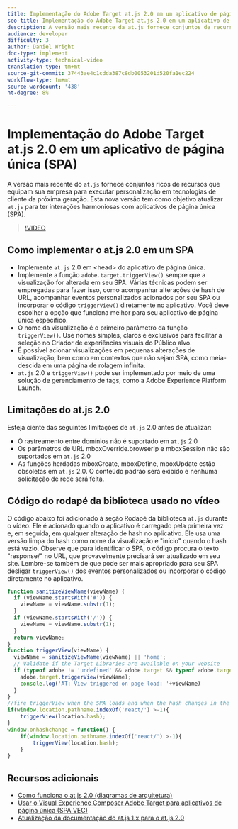 ```yaml
---
title: Implementação do Adobe Target at.js 2.0 em um aplicativo de página única (SPA)
seo-title: Implementação do Adobe Target at.js 2.0 em um aplicativo de página única (SPA)
description: A versão mais recente da at.js fornece conjuntos de recursos avançados que fazem com que sua empresa execute personalização em tecnologias de próxima geração e cliente. Essa nova versão tem como foco a atualização da at.js para ter interações harmoniosas com aplicativos de página única (SPAs).
audience: developer
difficulty: 3
author: Daniel Wright
doc-type: implement
activity-type: technical-video
translation-type: tm+mt
source-git-commit: 37443ae4c1cdda387c8db0053201d520fa1ec224
workflow-type: tm+mt
source-wordcount: '438'
ht-degree: 8%

---
```



# Implementação do Adobe Target at.js 2.0 em um aplicativo de página única (SPA)

A versão mais recente do `at.js` fornece conjuntos ricos de recursos que equipam sua empresa para executar personalização em tecnologias de cliente da próxima geração. Esta nova versão tem como objetivo atualizar `at.js` para ter interações harmoniosas com aplicativos de página única (SPA).

>[!VIDEO](https://video.tv.adobe.com/v/26248?quality=12)

## Como implementar o at.js 2.0 em um SPA

* Implemente `at.js` 2.0 em &lt;head> do aplicativo de página única.
* Implemente a função `adobe.target.triggerView()` sempre que a visualização for alterada em seu SPA. Várias técnicas podem ser empregadas para fazer isso, como acompanhar alterações de hash de URL, acompanhar eventos personalizados acionados por seu SPA ou incorporar o código `triggerView()` diretamente no aplicativo. Você deve escolher a opção que funciona melhor para seu aplicativo de página única específico.
* O nome da visualização é o primeiro parâmetro da função `triggerView()`. Use nomes simples, claros e exclusivos para facilitar a seleção no Criador de experiências visuais do Público alvo.
* É possível acionar visualizações em pequenas alterações de visualização, bem como em contextos que não sejam SPA, como meia-descida em uma página de rolagem infinita.
* `at.js` 2.0 e  `triggerView()` pode ser implementado por meio de uma solução de gerenciamento de tags, como a Adobe Experience Platform Launch.

## Limitações do at.js 2.0

Esteja ciente das seguintes limitações de `at.js` 2.0 antes de atualizar:

* O rastreamento entre domínios não é suportado em `at.js` 2.0
* Os parâmetros de URL mboxOverride.browserIp e mboxSession não são suportados em `at.js` 2.0
* As funções herdadas mboxCreate, mboxDefine, mboxUpdate estão obsoletas em `at.js` 2.0. O conteúdo padrão será exibido e nenhuma solicitação de rede será feita.

## Código do rodapé da biblioteca usado no vídeo

O código abaixo foi adicionado à seção Rodapé da biblioteca `at.js` durante o vídeo. Ele é acionado quando o aplicativo é carregado pela primeira vez e, em seguida, em qualquer alteração de hash no aplicativo. Ele usa uma versão limpa do hash como nome da visualização e &quot;início&quot; quando o hash está vazio. Observe que para identificar o SPA, o código procura o texto &quot;response/&quot; no URL, que provavelmente precisará ser atualizado em seu site. Lembre-se também de que pode ser mais apropriado para seu SPA desligar `triggerView()` dos eventos personalizados ou incorporar o código diretamente no aplicativo.

```javascript
function sanitizeViewName(viewName) {
  if (viewName.startsWith('#')) {
    viewName = viewName.substr(1);
  }
  if (viewName.startsWith('/')) {
    viewName = viewName.substr(1);
  }
  return viewName;
}
function triggerView(viewName) {
  viewName = sanitizeViewName(viewName) || 'home';
  // Validate if the Target Libraries are available on your website
  if (typeof adobe != 'undefined' && adobe.target && typeof adobe.target.triggerView === 'function') {
    adobe.target.triggerView(viewName);
    console.log('AT: View triggered on page load: '+viewName)
  }
}
//fire triggerView when the SPA loads and when the hash changes in the SPA
if(window.location.pathname.indexOf('react/') >-1){
    triggerView(location.hash);
}
window.onhashchange = function() {
    if(window.location.pathname.indexOf('react/') >-1){
        triggerView(location.hash);
    }
}
```

## Recursos adicionais

* [Como funciona o at.js 2.0 (diagramas de arquitetura)](understanding-how-atjs-20-works.md)
* [Usar o Visual Experience Composer Adobe Target para aplicativos de página única (SPA VEC)](../experiences/use-the-visual-experience-composer-for-single-page-applications.md)
* [Atualização da documentação do at.js 1.x para o at.js 2.0](https://docs.adobe.com/content/help/en/target/using/implement-target/client-side/upgrading-from-atjs-1x-to-atjs-20.html)